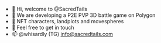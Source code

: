 - 👋 Hi, welcome to @SacredTails
- 👀 We are developing a P2E PVP 3D battle game on Polygon
- 🌱 NFT characters, landplots and movespheres
- 💞️ Feel free to get in touch
- 📫 @whisardly (TG) info@sacredtails.com

<!---
SacredTails/SacredTails is a ✨ special ✨ repository because its `README.md` (this file) appears on your GitHub profile.
You can click the Preview link to take a look at your changes.
--->
